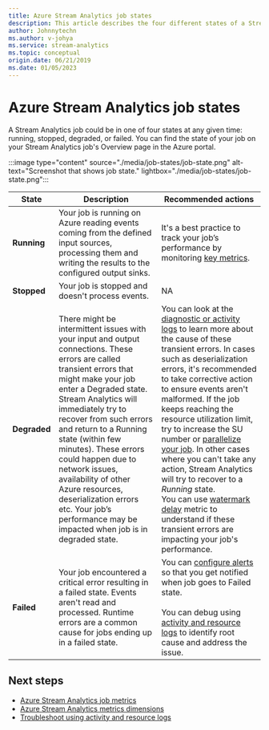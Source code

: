 ```yaml
---
title: Azure Stream Analytics job states
description: This article describes the four different states of a Stream Analytics job; running, stopped, degraded, and failed.
author: Johnnytechn
ms.author: v-johya
ms.service: stream-analytics
ms.topic: conceptual
origin.date: 06/21/2019
ms.date: 01/05/2023
---
```

# Azure Stream Analytics job states

A Stream Analytics job could be in one of four states at any given time: running, stopped, degraded, or failed. You can find the state of your job on your Stream Analytics job's Overview page in the Azure portal. 

:::image type="content" source="./media/job-states/job-state.png" alt-text="Screenshot that shows job state."  lightbox="./media/job-states/job-state.png":::

| State | Description | Recommended actions |
| --- | --- | --- |
| **Running** | Your job is running on Azure reading events coming from the defined input sources, processing them and writing the results to the configured output sinks. | It's a best practice to track your job’s performance by monitoring [key metrics](./stream-analytics-job-metrics.md#scenarios-to-monitor). |
| **Stopped** | Your job is stopped and doesn't process events. | NA | 
| **Degraded** | There might be intermittent issues with your input and output connections. These errors are called transient errors that might make your job enter a Degraded state. Stream Analytics will immediately try to recover from such errors and return to a Running state (within few minutes). These errors could happen due to network issues, availability of other Azure resources, deserialization errors etc. Your job’s performance may be impacted when job is in degraded state.| You can look at the [diagnostic or activity logs](./stream-analytics-job-diagnostic-logs.md#debugging-using-activity-logs) to learn more about the cause of these transient errors. In cases such as deserialization errors, it's recommended to take corrective action to ensure events aren't malformed. If the job keeps reaching the resource utilization limit, try to increase the SU number or [parallelize your job](./stream-analytics-parallelization.md). In other cases where you can't take any action, Stream Analytics will try to recover to a *Running* state. <br> You can use [watermark delay](./stream-analytics-job-metrics.md#scenarios-to-monitor) metric to understand if these transient errors are impacting your job's performance.|
| **Failed** | Your job encountered a critical error resulting in a failed state. Events aren't read and processed. Runtime errors are a common cause for jobs ending up in a failed state. | You can [configure alerts](./stream-analytics-set-up-alerts.md#set-up-alerts-in-the-azure-portal) so that you get notified when job goes to Failed state. <br> <br>You can debug using [activity and resource logs](./stream-analytics-job-diagnostic-logs.md#debugging-using-activity-logs) to identify root cause and address the issue.|

## Next steps
* [Azure Stream Analytics job metrics](./stream-analytics-job-metrics.md)
* [Azure Stream Analytics metrics dimensions](./stream-analytics-job-metrics-dimensions.md)
* [Troubleshoot using activity and resource logs](./stream-analytics-job-diagnostic-logs.md)
